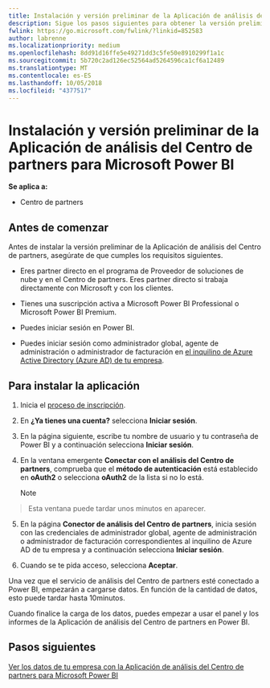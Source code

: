 ```yaml
---
title: Instalación y versión preliminar de la Aplicación de análisis del Centro de partners para Microsoft Power BI | Centro de partners
description: Sigue los pasos siguientes para obtener la versión preliminar de la Aplicación de análisis del Centro de partners para Power BI (para partners directos en CSP).
fwlink: https://go.microsoft.com/fwlink/?linkid=852583
author: labrenne
ms.localizationpriority: medium
ms.openlocfilehash: 8dd91d16ffe5e49271dd3c5fe50e8910299f1a1c
ms.sourcegitcommit: 5b720c2ad126ec52564ad5264596ca1cf6a12489
ms.translationtype: MT
ms.contentlocale: es-ES
ms.lasthandoff: 10/05/2018
ms.locfileid: "4377517"
---
```

# <a name="install-and-preview-the-partner-center-analytics-app-for-microsoft-power-bi"></a>Instalación y versión preliminar de la Aplicación de análisis del Centro de partners para Microsoft Power BI

**Se aplica a:**

-   Centro de partners

## <a name="before-you-begin"></a>Antes de comenzar

Antes de instalar la versión preliminar de la Aplicación de análisis del Centro de partners, asegúrate de que cumples los requisitos siguientes.

-   Eres partner directo en el programa de Proveedor de soluciones de nube y en el Centro de partners. Eres partner directo si trabaja directamente con Microsoft y con los clientes.

-   Tienes una suscripción activa a Microsoft Power BI Professional o Microsoft Power BI Premium.

-   Puedes iniciar sesión en Power BI.

-   Puedes iniciar sesión como administrador global, agente de administración o administrador de facturación en [el inquilino de Azure Active Directory (Azure AD) de tu empresa](azure-active-directory-tenants-and-partner-center.md).

## <a name="to-install-the-app"></a>Para instalar la aplicación

1. Inicia el [proceso de inscripción](https://app.powerbi.com/getdata/services/partneranalytics?cpcode=PartnerCenterAnalytics&getDataForceConnect=true&alwaysPromptForContentProviderCreds=true).

2. En **¿Ya tienes una cuenta?** selecciona **Iniciar sesión**. 

3.  En la página siguiente, escribe tu nombre de usuario y tu contraseña de Power BI y a continuación selecciona **Iniciar sesión**. 

4.  En la ventana emergente **Conectar con el análisis del Centro de partners**, comprueba que el **método de autenticación** está establecido en **oAuth2** o selecciona **oAuth2** de la lista si no lo está. 

    > [!NOTE]  
>  Esta ventana puede tardar unos minutos en aparecer.

5.  En la página **Conector de análisis del Centro de partners**, inicia sesión con las credenciales de administrador global, agente de administración o administrador de facturación correspondientes al inquilino de Azure AD de tu empresa y a continuación selecciona **Iniciar sesión**.
 
6.  Cuando se te pida acceso, selecciona **Aceptar**. 

Una vez que el servicio de análisis del Centro de partners esté conectado a Power BI, empezarán a cargarse datos. En función de la cantidad de datos, esto puede tardar hasta 10minutos. 

Cuando finalice la carga de los datos, puedes empezar a usar el panel y los informes de la Aplicación de análisis del Centro de partners en Power BI.

## <a name="next-steps"></a>Pasos siguientes

[Ver los datos de tu empresa con la Aplicación de análisis del Centro de partners para Microsoft Power BI](power-bi-app-for-direct-partners-use.md)
